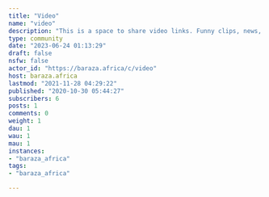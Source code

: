 ```yaml
---
title: "Video" 
name: "video"
description: "This is a space to share video links. Funny clips, news, and all that shebang. "
type: community
date: "2023-06-24 01:13:29"
draft: false
nsfw: false
actor_id: "https://baraza.africa/c/video"
host: baraza.africa
lastmod: "2021-11-28 04:29:22"
published: "2020-10-30 05:44:27"
subscribers: 6
posts: 1
comments: 0
weight: 1
dau: 1
wau: 1
mau: 1
instances:
- "baraza_africa"
tags: 
- "baraza_africa"

---
```

